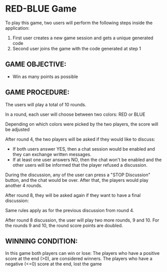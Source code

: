 # RED-BLUE Game

To play this game, two users will perform the following steps inside the application:

1. First user creates a new game session and gets a unique generated code
2. Second user joins the game with the code generated at step 1

## GAME OBJECTIVE:

- Win as many points as possible

## GAME PROCEDURE:

The users will play a total of 10 rounds.

In a round, each user will choose between two colors: RED or BLUE

Depending on which colors were picked by the two players, the score will be adjusted

After round 4, the two players will be asked if they would like to discuss:

- If both users answer YES, then a chat session would be enabled and they can exchange written messages.
- If at least one user answers NO, then the chat won't be enabled and the other users will be informed that the player refused a discussion.

During the discussion, any of the user can press a "STOP Discussion" button, and the chat would be over.
After that, the players would play another 4 rounds.

After round 8, they will be asked again if they want to have a final discussion:

Same rules apply as for the previous discussion from round 4.

After round 8 discussion, the user will play two more rounds, 9 and 10. For the rounds 9 and 10, the round score points are doubled.

## WINNING CONDITION:

In this game both players can win or lose:
The players who have a positive score at the end (>0), are considered winners.
The players who have a negative (<=0) score at the end, lost the game
